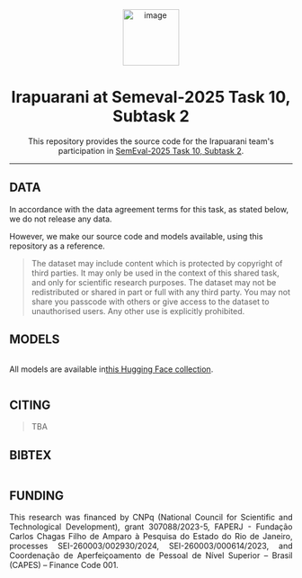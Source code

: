 <div align="center">
    <img src="https://github.com/user-attachments/assets/ddd31922-fad3-4919-a4dc-3b769e1eb6e0"
         alt="image"
         width="100" />
</div>

<h1 align="center">
    Irapuarani at Semeval-2025 Task 10, Subtask 2
</h1>


<p align="center">
  This repository provides the source code for the Irapuarani team's participation in <a href="https://propaganda.math.unipd.it/semeval2025task10">SemEval-2025 Task 10, Subtask 2</a>.
</p>

---


<h2 align="left"> DATA </h2>
In accordance with the data agreement terms for this task, as stated below, we do not release any data. 

However, we make our source code and models available, using this repository as a reference.
> The dataset may include content which is protected by copyright of third parties. It may only be used in the context of this shared task, and only for scientific research purposes. The dataset may not be redistributed or shared in part or full with any third party. You may not share you passcode with others or give access to the dataset to unauthorised users. Any other use is explicitly prohibited.

<h2 align="left"> MODELS </h2>
<p style="display: inline-flex; align-items: center;">
  All models are available in  
  <a href="https://huggingface.co/collections/melll-uff/irapuarani-at-semeval-2025-67afbb2100adbf07f01469e5" target="_blank">this Hugging Face collection</a>.
</p>



<h2 align="left"> CITING </h2>

> TBA

<h2 align="left"> BIBTEX </h2>

```

```

<h2 align="left"> FUNDING </h2>
<p align="justify"> 
This research was financed by CNPq (National Council for Scientific and Technological Development), grant 307088/2023-5, FAPERJ - Fundação Carlos Chagas Filho de Amparo à Pesquisa do Estado do Rio de Janeiro, processes SEI-260003/002930/2024, SEI-260003/000614/2023, and Coordenação de Aperfeiçoamento de Pessoal de Nível Superior – Brasil (CAPES) – Finance Code 001.
</p>
</br>
